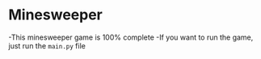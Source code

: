 # Minesweeper
-This minesweeper game is 100% complete
-If you want to run the game, just run the `main.py` file
